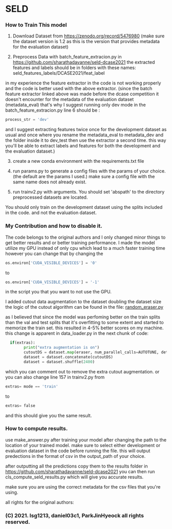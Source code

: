 # SELD


### How to Train This model

1. Download Dataset from https://zenodo.org/record/5476980 
(make sure the dataset version is 1.2 as this is the version that provides metadata for the evaluation dataset)

2. Preprocess Data with batch_feature_extracion.py in https://github.com/sharathadavanne/seld-dcase2021
the extracted features and labels should be in folders with these names:
seld_features_labels/DCASE2021/feat_label


in my experience the feature extractor in the code is not working properly and the code is better used with the above extractor.
(since the batch feature extractor linked above was made before the dcase competition it doesn't encounter for the metadata of the evaluation dataset 
(metadata_eval) that's why I suggest running only dev mode in the batch_feature_extracion.py line 6 should be :

```python
process_str = 'dev'
```

and I suggest extracting features twice once for the development dataset as usual
and once where you rename the metadata_eval to metadata_dev and the folder inside it to dev_test
then use the extractor a second time. this way you'll be able to extract labels and features for both the development and the evaluation dataset.)

3. create a new conda environment with the requirements.txt file

4. run params.py to generate a config files with the params of your choice. (the default are the params I used.) make sure a config file with the same name does not already exist.

5. run trainv2.py with arguments. You should set 'abspath' to the directory preprocessed datasets are located.

You should only train on the development dataset using the splits included in the code. and not the evaluation dataset. 

### My Contribution and how to disable it.
The code belongs to the original authors and I only changed minor things to get better results and or better training performance.
I made the model utilize my GPU instead of only cpu which lead to a much faster training time 
however you can change that by changing the 
```python
os.environ['CUDA_VISIBLE_DEVICES'] = '0'
```
to 
```python
os.environ['CUDA_VISIBLE_DEVICES'] = '-1'
```

in the script you that you want to not use the GPU.

I added cutout data augmentation to the dataset doubling the dataset size
the logic of the cutout algorithm can be found in the file:
[random_eraser.py](https://github.com/Abdelrahman-7gab/SELD/blob/bachelor/random_eraser.py)

as I believed that since the model was perfoming better on the train splits 
than the val and test splits that it's overfitting to some extent and started to memorize the train set.
this resulted in 4-5% better scores on my machine.
this change is apparent in data_loader.py in the next chunk of code:
        
```python
  if(extras):
        print("extra augmentation is on")
        cutoutDS = dataset.map(eraser, num_parallel_calls=AUTOTUNE, deterministic=deterministic)
        dataset = dataset.concatenate(cutoutDS)
        dataset = dataset.shuffle(2400)
```
        
which you can comment out to remove the extra cutout augmentation.
or you can also change line 157 in trainv2.py from 
```python
extras= mode == 'train'
```
to
```python
extras= false
```

and this should give you the same result.

### How to compute results.
use make_answer.py after training your model after changing the path to the location of your trained model.
make sure to select either development or evaluation dataset in the code before running the file.
this will output predections in the format of csv in the output_path of your choice.

after outputting all the predictions copy them to the results folder in https://github.com/sharathadavanne/seld-dcase2021
you can then run cls_compute_seld_results.py which will give you accurate results.

make sure you are using the correct metadata for the csv files that you're using. 

all rights for the original authors:
### (C) 2021. lsg1213, daniel03c1, ParkJinHyeock all rights reserved.
